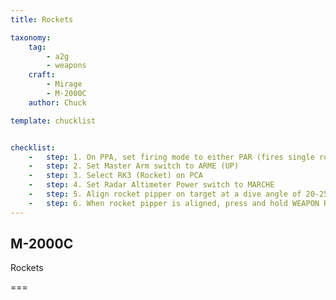 ```yaml
---
title: Rockets

taxonomy:
    tag:
        - a2g
        - weapons
    craft:
        - Mirage
        - M-2000C
    author: Chuck

template: chucklist


checklist:
    -   step: 1. On PPA, set firing mode to either PAR (fires single rocket salvo) or TOT (fires all rockets in pods).
    -   step: 2. Set Master Arm switch to ARME (UP)
    -   step: 3. Select RK3 (Rocket) on PCA
    -   step: 4. Set Radar Altimeter Power switch to MARCHE
    -   step: 5. Align rocket pipper on target at a dive angle of 20-25 degrees.
    -   step: 6. When rocket pipper is aligned, press and hold WEAPON RELEASE button (SPACE by default).
---
```


## M-2000C
Rockets

===

